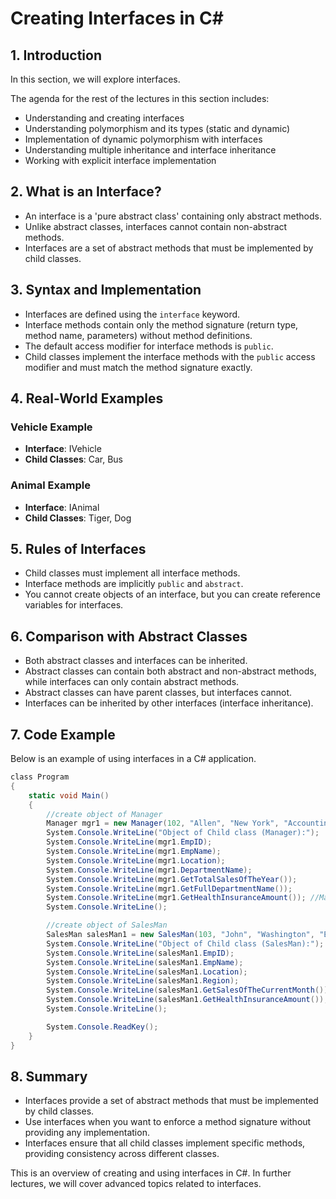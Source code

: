 
# Creating Interfaces in C#

## 1. Introduction
In this section, we will explore interfaces.

The agenda for the rest of the lectures in this section includes:
- Understanding and creating interfaces
- Understanding polymorphism and its types (static and dynamic)
- Implementation of dynamic polymorphism with interfaces
- Understanding multiple inheritance and interface inheritance
- Working with explicit interface implementation

## 2. What is an Interface?
- An interface is a 'pure abstract class' containing only abstract methods.
- Unlike abstract classes, interfaces cannot contain non-abstract methods.
- Interfaces are a set of abstract methods that must be implemented by child classes.

## 3. Syntax and Implementation
- Interfaces are defined using the `interface` keyword.
- Interface methods contain only the method signature (return type, method name, parameters) without method definitions.
- The default access modifier for interface methods is `public`.
- Child classes implement the interface methods with the `public` access modifier and must match the method signature exactly.

## 4. Real-World Examples
### Vehicle Example
- **Interface**: IVehicle
- **Child Classes**: Car, Bus

### Animal Example
- **Interface**: IAnimal
- **Child Classes**: Tiger, Dog

## 5. Rules of Interfaces
- Child classes must implement all interface methods.
- Interface methods are implicitly `public` and `abstract`.
- You cannot create objects of an interface, but you can create reference variables for interfaces.

## 6. Comparison with Abstract Classes
- Both abstract classes and interfaces can be inherited.
- Abstract classes can contain both abstract and non-abstract methods, while interfaces can only contain abstract methods.
- Abstract classes can have parent classes, but interfaces cannot.
- Interfaces can be inherited by other interfaces (interface inheritance).

## 7. Code Example
Below is an example of using interfaces in a C# application.

```csharp
﻿class Program
{
    static void Main()
    {
        //create object of Manager
        Manager mgr1 = new Manager(102, "Allen", "New York", "Accounting");
        System.Console.WriteLine("Object of Child class (Manager):");
        System.Console.WriteLine(mgr1.EmpID);
        System.Console.WriteLine(mgr1.EmpName);
        System.Console.WriteLine(mgr1.Location);
        System.Console.WriteLine(mgr1.DepartmentName);
        System.Console.WriteLine(mgr1.GetTotalSalesOfTheYear());
        System.Console.WriteLine(mgr1.GetFullDepartmentName());
        System.Console.WriteLine(mgr1.GetHealthInsuranceAmount()); //Manager.GetHealthInsuranceAmount
        System.Console.WriteLine();

        //create object of SalesMan
        SalesMan salesMan1 = new SalesMan(103, "John", "Washington", "East");
        System.Console.WriteLine("Object of Child class (SalesMan):");
        System.Console.WriteLine(salesMan1.EmpID);
        System.Console.WriteLine(salesMan1.EmpName);
        System.Console.WriteLine(salesMan1.Location);
        System.Console.WriteLine(salesMan1.Region);
        System.Console.WriteLine(salesMan1.GetSalesOfTheCurrentMonth());
        System.Console.WriteLine(salesMan1.GetHealthInsuranceAmount()); //SalesMan.GetHealthInsuranceAmount
        System.Console.WriteLine();

        System.Console.ReadKey();
    }
}


```

## 8. Summary
- Interfaces provide a set of abstract methods that must be implemented by child classes.
- Use interfaces when you want to enforce a method signature without providing any implementation.
- Interfaces ensure that all child classes implement specific methods, providing consistency across different classes.

This is an overview of creating and using interfaces in C#. In further lectures, we will cover advanced topics related to interfaces.

